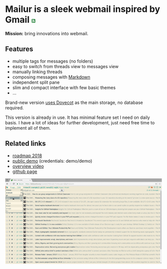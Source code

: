 # Mailur is a sleek webmail inspired by Gmail [![RSS](../rss.png)](feed.xml)

**Mission:** bring innovations into webmail.

## Features
- multiple tags for messages (no folders)
- easy to switch from threads view to messages view
- manually linking threads
- composing messages with [Markdown][]
- independent split pane
- slim and compact interface with few basic themes
- ...

Brand-new version [uses Dovecot][gh09] as the main storage, no database required.

This version is already in use. It has minimal feature set I need on daily basis. I have a lot of ideas for further development, just need free time to implement all of them.

## Related links
- [roadmap 2018][gh11]
- [public demo][demo] (credentials: demo/demo)
- [overview video][vimeo]
- [github page][gh]

![Screenshots](screenshots.gif)

[demo]: http://mail.pusto.org
[vimeo]: https://vimeo.com/259140545
[gh]: https://github.com/naspeh/mailur/
[gh09]: https://github.com/naspeh/mailur/issues/9
[gh11]: https://github.com/naspeh/mailur/issues/11
[Markdown]: https://daringfireball.net/projects/markdown/syntax
